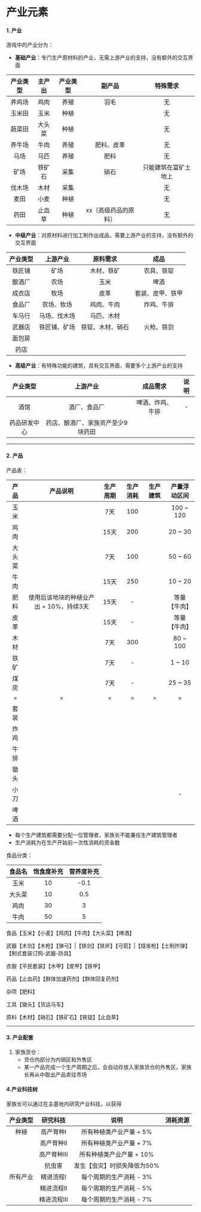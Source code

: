 # 产业元素

#### 1. 产业

游戏中的产业分为：

- **基础产业**：专门生产原材料的产业，无需上游产业的支持，没有额外的交互界面

| 产业类型 | 主产出 | 产业类型 |        副产品        |       特殊需求       |
| :------: | :----: | :------: | :------------------: | :------------------: |
|  养鸡场  |  鸡肉  |   养殖   |         羽毛         |          无          |
|  玉米田  |  玉米  |   种植   |                      |          无          |
|  蔬菜田  | 大头菜 |   种植   |                      |          无          |
|  养牛场  |  牛肉  |   养殖   |      肥料、皮革      |          无          |
|   马场   |  马匹  |   养殖   |         肥料         |          无          |
|   矿场   | 铁矿石 |   采集   |         硝石         | 只能建筑在富矿土地上 |
|  伐木场  |  木材  |   采集   |                      |          无          |
|   麦田   |  小麦  |   种植   |                      |          无          |
|   药田   | 止血草 |   种植   | xx（高级药品的原料） |          无          |

- **中级产业**：对原材料进行加工制作出成品，需要上游产业的支持，没有额外的交互界面

| 产业类型 |   上游产业   |     原料需求     |       成品       |
| :------: | :----------: | :--------------: | :--------------: |
|  铁匠铺  |     矿场     |    木材、铁矿    |    农具、铁锭    |
|  酿酒厂  |     农场     |       玉米       |       啤酒       |
|  成衣店  |     牧场     |       皮革       | 套装、皮甲、铁甲 |
|  食品厂  |  农场、牧场  |    鸡肉、牛肉    |    炸鸡、牛排    |
|  车马行  | 马场、伐木场 |    马匹、木材    |                  |
|  武器店  | 铁匠铺、矿场 | 铁锭、木材、硝石 |    火枪、铁剑    |
|  面包房  |              |                  |                  |
|   药店   |              |                  |                  |



- **高级产业**：有特殊功能的建筑，具有交互界面，需要多个上游产业的支持

|   产业类型   |             上游产业              |     成品需求     | 说明 |
| :----------: | :-------------------------------: | :--------------: | :--: |
|     酒馆     |           酒厂、食品厂            | 啤酒、炸鸡、牛排 |  -   |
| 药品研发中心 | 药店、酿酒厂、家族资产至少9块药田 |                  |      |




---

#### 2. 产品

产品表：

|  产品  |                产品说明                 | 生产周期 | 生产消耗 | 生产建筑 | 产量浮动区间 |
| :----: | :-------------------------------------: | :------: | :------: | :------: | :----------: |
|  玉米  |                                         |   7天    |   100    |          |  100 ~ 120   |
|  鸡肉  |                                         |   15天   |   200    |          |   20 ~ 30    |
| 大头菜 |                                         |   7天    |   100    |          |   50 ~ 60    |
|  牛肉  |                                         |   15天   |   250    |          |   10 ~ 20    |
|  肥料  | 使用后该地块的种植业产出 + 10%，持续3天 |   15天   |    -     |          | 等量【牛肉】 |
|  皮革  |                                         |   15天   |    -     |          | 等量【牛肉】 |
|  木材  |                                         |   7天    |   300    |          |   80 ~ 100   |
|  铁矿  |                                         |   7天    |    -     |          |    1 ~ 10    |
|  煤炭  |                                         |   7天    |    -     |          |   25 ~ 35    |
|   =    |                    =                    |    =     |    =     |    =     |      =       |
|  套装  |                                         |          |          |          |              |
|  炸鸡  |                                         |          |          |          |              |
|  牛排  |                                         |          |          |          |              |
|  锄头  |                                         |          |          |          |              |
|  小刀  |                                         |          |          |          |      -       |
|  啤酒  |                                         |          |          |          |              |

- 每个生产建筑都需要分配一位管理者，家族长不能兼任生产建筑管理者
- 生产消耗为在生产开始前一次性消耗的资金数



食品分类：

| 食品名 | 饱食度补充 | 营养度补充 |
| :----: | :--------: | :--------: |
|  玉米  |     10     |    -0.1    |
| 大头菜 |     10     |    0.5     |
|  鸡肉  |     30     |     3      |
|  牛肉  |     50     |     5      |



食品【玉米】【小麦】【鸡肉】【牛肉】【大头菜】【啤酒】

武器【木剑】【木枪】【弹弓】|【铁剑】【铁斧】【弓箭】|【燧发枪】【土制炸弹】【制式套装订购-武器-防具】

衣服【平民套装】【木甲】【皮甲】【铁甲】

药品【止血药】【群体加速药剂】【群体回复药剂】

杂项【肥料】

工具【锄头】【货运马车】

原料【木材】【硝石】【铁矿石】【铁锭】【止血草】

---



#### 3. 产业配套

1. 家族货仓：
   - 货仓内部分为内销区和外售区
   - 某一产品完成一个生产周期之后，会自动存放入家族货仓的外售区，家族长再从中取出产品卖往市场



#### 4.产业科技树

家族长可以通过在主基地内研究产业科技，以获得

| 产业类型 |  研究科技   |            说明             | 消耗资源 |
| :------: | :---------: | :-------------------------: | :------: |
|   种植   |  高产育种I  |   所有种植类产业产量 + 5%   |          |
|          | 高产育种II  |   所有种植类产业产量 + 7%   |          |
|          | 高产育种III |  所有种植类产业产量 + 10%   |          |
|          |   抗虫害    | 发生【虫灾】时损失降低为50% |          |
| 所有产业 |  精进流程I  |   每个周期的生产消耗 - 3%   |          |
|          | 精进流程II  |   每个周期的生产消耗 - 5%   |          |
|          | 精进流程III |   每个周期的生产消耗 - 7%   |          |



































